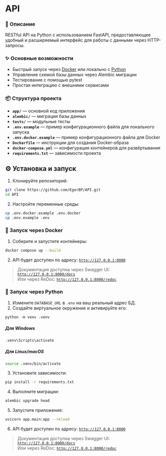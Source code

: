 # API

### 🔹 Описание
RESTful API на Python с использованием FastAPI, предоставляющее удобный и расширяемый интерфейс для работы с данными через HTTP-запросы.  

### ✨ Основные возможности
- Быстрый запуск через [Docker](#-запуск-через-python) или локально с [Python](#-запуск-через-python)  
- Управление схемой базы данных через Alembic миграции  
- Тестирование с помощью pytest  
- Простая интеграцию с внешними сервисами
  
### 📦 Структура проекта

- **`app/`** — основной код приложения
- **`alembic/`** — миграции базы данных
- **`tests/`** — модульные тесты
- **`.env.example`** — пример конфигурационного файла для локального запуска
- **`.env.docker.example`** — пример конфигурационного файла для Docker
- **`Dockerfile`** — инструкции для создания Docker-образа
- **`docker-compose.yml`** — конфигурация контейнеров для развёртывания
- **`requirements.txt`** — зависимости проекта

## ⚙️ Установка и запуск

1. Клонируйте репозиторий:
```bash
git clone https://github.com/EgorBP/API.git
cd API
```
2. Настройте переменные среды:
```bash
cp .env.docker.example .env.docker
cp .env.example .env
```

### 🐳 Запуск через Docker
1. Соберите и запустите контейнеры:
```bash
docker compose up --build
```
2. API будет доступен по адресу:
[`http://127.0.0.1:8000`](http://127.0.0.1:8000)
> Документация доступна через Swagger UI: [`http://127.0.0.1:8000/docs`](http://127.0.0.1:8000/docs)  
> Или через ReDoc: [`http://127.0.0.1:8000/redoc`](http://127.0.0.1:8000/redoc)

### 🐍 Запуск через Python
1. Измените *`DATABASE_URL`* в `.env` на ваш реальный адрес БД.
2. Создайте виртуальное окружение и активируйте его:
```python
python -m venv .venv
```
##### Для Windows
```bash
.venv\Scripts\activate
```
##### Для Linux/macOS
```bash
source .venv/bin/activate
```
3. Установите зависимости:
```bash
pip install -r requirements.txt
```
4. Выполните миграции:
```bash
alembic upgrade head
```
5. Запустите приложение:
```bash
uvicorn app.main:app --reload
```
6. API будет доступен по адресу:
[`http://127.0.0.1:8000`](http://127.0.0.1:8000)
> Документация доступна через Swagger UI: [`http://127.0.0.1:8000/docs`](http://127.0.0.1:8000/docs)  
> Или через ReDoc: [`http://127.0.0.1:8000/redoc`](http://127.0.0.1:8000/redoc)
